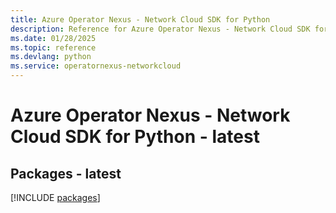 ```yaml
---
title: Azure Operator Nexus - Network Cloud SDK for Python
description: Reference for Azure Operator Nexus - Network Cloud SDK for Python
ms.date: 01/28/2025
ms.topic: reference
ms.devlang: python
ms.service: operatornexus-networkcloud
---
```

# Azure Operator Nexus - Network Cloud SDK for Python - latest
## Packages - latest
[!INCLUDE [packages](operator-nexus---network-cloud-index.md)]